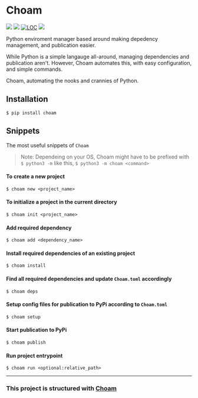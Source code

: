 # Choam
<a href="https://pypi.org/project/choam"><img src="https://img.shields.io/pypi/dw/choam"></a>
<a href="https://pypi.org/project/choam"><img src="https://img.shields.io/pypi/v/choam"></a>
<a href="https://github.com/cowboycodr/choam"><img alt="LOC" src="https://shields.io/tokei/lines/github/cowboycodr/choam"></a>
<a href="https://github.com/cowboycodr/choam"><img src="https://img.shields.io/github/repo-size/cowboycodr/choam"></a>

Python enviroment manager based around making depedency management, and publication easier.

While Python is a simple langauge all-around, managing dependencies and publication aren't. However, Choam automates this, with easy configuration, and simple commands.

Choam, automating the nooks and crannies of Python. 

## Installation
`$ pip install choam`

## Snippets
The most useful snippets of `Choam`

> Note: Dependeing on your OS, Choam might have to be prefixed with `$ python3 -m` like this, `$ python3 -m choam <command>` 

#### To create a new project

`$ choam new <project_name>`

#### To initialize a project in the current directory
`$ choam init <project_name>`

#### Add required dependency
`$ choam add <dependency_name>`

#### Install required dependencies of an existing project
`$ choam install`

#### Find all required dependencies and update `Choam.toml` accordingly
`$ choam deps`

#### Setup config files for publication to PyPi according to `Choam.toml`
`$ choam setup`

#### Start publication to PyPi
`$ choam publish`

#### Run project entrypoint
`$ choam run <optional:relative_path>`
___

### This project is structured with [Choam](https://github.com/cowboycodr/choam)
